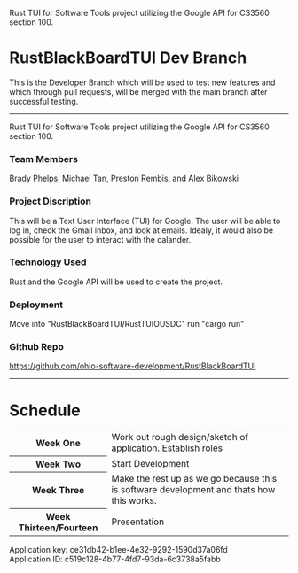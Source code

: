 

Rust TUI for Software Tools project utilizing the Google API for CS3560 section 100.

# RustBlackBoardTUI Dev Branch

This is the Developer Branch which will be used to test new features and which through pull requests, will be merged with the main branch after successful testing.

------------------------
Rust TUI for Software Tools project utilizing the Google API for CS3560 section 100.


### Team Members
Brady Phelps, Michael Tan, Preston Rembis, and Alex Bikowski

### Project Discription 


This will be a Text User Interface (TUI) for Google. The user will be able to log in, check the Gmail inbox, and look at emails.
Idealy, it would also be possible for the user to interact with the calander.  



### Technology Used
Rust and the Google API will be used to create the project.

### Deployment
Move into "RustBlackBoardTUI/RustTUIOUSDC"
run "cargo run"

### Github Repo
https://github.com/ohio-software-development/RustBlackBoardTUI

---------------------

<h1> Schedule </h1>
<table>
  <tr> <th> Week One </th> <td> Work out rough design/sketch of application.  Establish roles</td>
  </tr>
  <tr>
  <th>Week Two</th> <td> Start Development </td>
  </tr>
  <tr> <th> Week Three </th> <td> Make the rest up as we go because this is software development and thats how this works. </td>
  </tr>
  <tr>
  <th> Week Thirteen/Fourteen </th> <td> Presentation </td>
  </tr>
</table>
<p>
  Application key: ce31db42-b1ee-4e32-9292-1590d37a06fd <br>
  Application ID: c519c128-4b77-4fd7-93da-6c3738a5fabb
</p>
